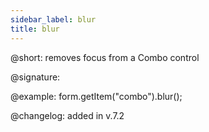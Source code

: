 ```yaml
---
sidebar_label: blur
title: blur
---          
```


@short: removes focus from a Combo control

@signature: 

@example: form.getItem("combo").blur();

@changelog: added in v.7.2